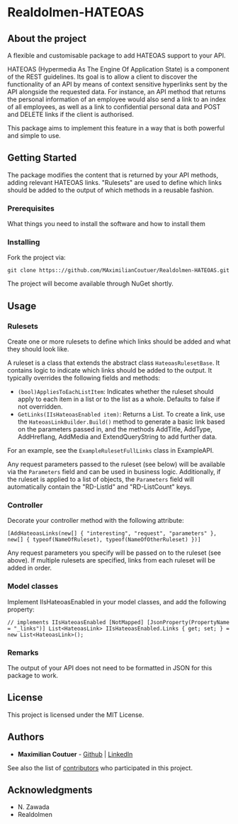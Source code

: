 # Realdolmen-HATEOAS

## About the project

A flexible and customisable package to add HATEOAS support to your API.

HATEOAS (Hypermedia As The Engine Of Application State) is a component of the REST guidelines. Its goal is to allow a client to discover the functionality of an API by means of context sensitive hyperlinks sent by the API alongside the requested data. For instance, an API method that returns the personal information of an employee would also send a link to an index of all employees, as well as a link to confidential personal data and POST and DELETE links if the client is authorised.

This package aims to implement this feature in a way that is both powerful and simple to use.

## Getting Started

The package modifies the content that is returned by your API methods, adding relevant HATEOAS links. "Rulesets" are used to define which links should be added to the output of which methods in a reusable fashion.

### Prerequisites

What things you need to install the software and how to install them

### Installing

Fork the project via:

`git clone https:://github.com/MAximilianCoutuer/Realdolmen-HATEOAS.git`

The project will become available through NuGet shortly.

## Usage

### Rulesets

Create one or more rulesets to define which links should be added and what they should look like.

A ruleset is a class that extends the abstract class `HateoasRulesetBase`. It contains logic to indicate which links should be added to the output. It typically overrides the following fields and methods:

* `(bool)AppliesToEachListItem`: Indicates whether the ruleset should apply to each item in a list or to the list as a whole. Defaults to false if not overridden.
* `GetLinks(IIsHateoasEnabled item)`: Returns a List<HateoasLink>. To create a link, use the `HateoasLinkBuilder.Build()` method to generate a basic link based on the parameters passed in, and the methods AddTitle, AddType, AddHreflang, AddMedia and ExtendQueryString to add further data.

For an example, see the `ExampleRulesetFullLinks` class in ExampleAPI.

Any request parameters passed to the ruleset (see below) will be available via the `Parameters` field and can be used in business logic. Additionally, if the ruleset is applied to a list of objects, the `Parameters` field will automatically contain the "RD-ListId" and "RD-ListCount" keys.

### Controller

Decorate your controller method with the following attribute:

`[AddHateoasLinks(new[] { "interesting", "request", "parameters" }, new[] { typeof(NameOfRuleset), typeof(NameOfOtherRuleset) })]`

Any request parameters you specify will be passed on to the ruleset (see above). If multiple rulesets are specified, links from each ruleset will be added in order.

### Model classes

Implement IIsHateoasEnabled in your model classes, and add the following property:

`// implements IIsHateoasEnabled
[NotMapped]
[JsonProperty(PropertyName = "_links")]
List<HateoasLink> IIsHateoasEnabled.Links { get; set; } = new List<HateoasLink>();`

### Remarks

The output of your API does not need to be formatted in JSON for this package to work.

## License

This project is licensed under the MIT License.

## Authors

* **Maximilian Coutuer** - [Github](https://github.com/MaximilianCoutuer) | [LinkedIn](https://be.linkedin.com/in/maximilian-coutuer-0ba4a517)

See also the list of [contributors](https://github.com/your/project/contributors) who participated in this project.

## Acknowledgments

* N. Zawada
* Realdolmen
